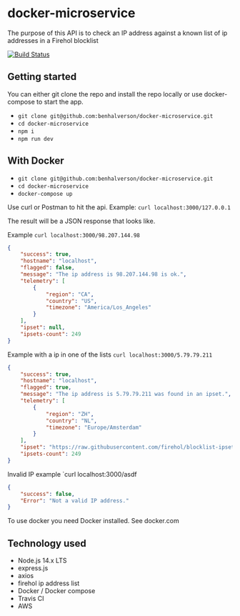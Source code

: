 # docker-microservice
The purpose of this API is to check an IP address against a known list of ip addresses in a Firehol blocklist

[![Build Status](https://travis-ci.org/benhalverson/docker-microservice.svg?branch=main)](https://travis-ci.org/benhalverson/docker-microservice)

## Getting started

You can either git clone the repo and install the repo locally or use docker-compose to start the app.
- `git clone git@github.com:benhalverson/docker-microservice.git`
- `cd docker-microservice`
- `npm i`
- `npm run dev`

## With Docker
- `git clone git@github.com:benhalverson/docker-microservice.git`
- `cd docker-microservice`
- `docker-compose up`

Use curl or Postman to hit the api.
Example: `curl localhost:3000/127.0.0.1`

The result will be a JSON response that looks like.

Example `curl localhost:3000/98.207.144.98`

```json
{
    "success": true,
    "hostname": "localhost",
    "flagged": false,
    "message": "The ip address is 98.207.144.98 is ok.",
    "telemetry": [
        {
            "region": "CA",
            "country": "US",
            "timezone": "America/Los_Angeles"
        }
    ],
    "ipset": null,
    "ipsets-count": 249
}
```

Example with a ip in one of the lists `curl localhost:3000/5.79.79.211`

```json
{
    "success": true,
    "hostname": "localhost",
    "flagged": true,
    "message": "The ip address is 5.79.79.211 was found in an ipset.",
    "telemetry": [
        {
            "region": "ZH",
            "country": "NL",
            "timezone": "Europe/Amsterdam"
        }
    ],
    "ipset": "https://raw.githubusercontent.com/firehol/blocklist-ipsets/master/bambenek_c2.ipset",
    "ipsets-count": 249
}
```

Invalid IP example `curl localhost:3000/asdf
```json
{
    "success": false,
    "Error": "Not a valid IP address."
}
```


To use docker you need Docker installed. See docker.com



## Technology used
- Node.js 14.x LTS
- express.js 
- axios
- firehol ip address list
- Docker / Docker compose
- Travis CI
- AWS